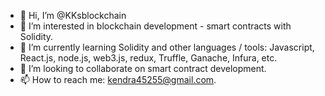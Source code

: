 - 👋 Hi, I’m @KKsblockchain
- 👀 I’m interested in blockchain development - smart contracts with Solidity.
- 🌱 I’m currently learning Solidity and other languages / tools: Javascript, React.js, node.js, web3.js, redux, Truffle, Ganache, Infura, etc.
- 💞️ I’m looking to collaborate on smart contract development.
- 📫 How to reach me: kendra45255@gmail.com.

<!---
KKsblockchain/KKsblockchain is a ✨ special ✨ repository because its `README.md` (this file) appears on your GitHub profile.
You can click the Preview link to take a look at your changes.
--->
